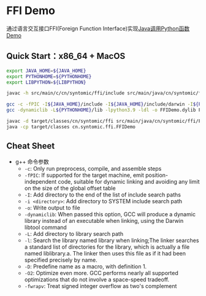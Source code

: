 # FFI Demo

通过语言交互接口FFI(Foreign Function Interface)实现[Java调用Python函数Demo](https://syntomic.github.io/2023/02/25/Java%E8%B0%83%E7%94%A8Python/)

## Quick Start：x86_64 + MacOS
```sh
export JAVA_HOME=${JAVA_HOME}
export PYTHONHOME=${PYTHONHOME}
export LIBPYTHON=${LIBPYTHON}

javac -h src/main/c/cn/syntomic/ffi/include src/main/java/cn/syntomic/ffi/FFIDemo.java

gcc -c -fPIC -I${JAVA_HOME}/include -I${JAVA_HOME}/include/darwin -I${PYTHONHOME}/include/python3.9 -I${PYTHONHOME}/include src/main/c/cn/syntomic/ffi/cn_syntomic_ffi_FFIDemo.c -o FFIDemo.o
gcc -dynamiclib -L${PYTHONHOME}/lib -lpython3.9 -ldl -o FFIDemo.dylib FFIDemo.o

javac -d target/classes/cn/syntomic/ffi src/main/java/cn/syntomic/ffi/FFIDemo.java
java -cp target/classes cn.syntomic.ffi.FFIDemo
```

## Cheat Sheet

- g++ 命令参数
    - `-c`: Only run preprocess, compile, and assemble steps
    - `-fPIC`: If supported for the target machine, emit position-independent code, suitable for dynamic linking and avoiding any limit on the size of the global offset table
    - `-I`: Add directory to the end of the list of include search paths
    - `-i <directory>`: Add directory to SYSTEM include search path
    - `-o`: Write output to file
    - `-dynamiclib`: When passed this option, GCC will produce a dynamic library instead of an executable when linking, using the Darwin libtool command
    - `-L`: Add directory to library search path
    - `-l`: Search the library named library when linking;The linker searches a standard list of directories for the library, which is actually a file named liblibrary.a. The linker then uses this file as if it had been specified precisely by name.
    - `-D`: Predefine name as a macro, with definition 1.
    - `-O2`: Optimize even more. GCC performs nearly all supported optimizations that do not involve a space-speed tradeoff.
    - `-fwrapv`: Treat signed integer overflow as two's complement
